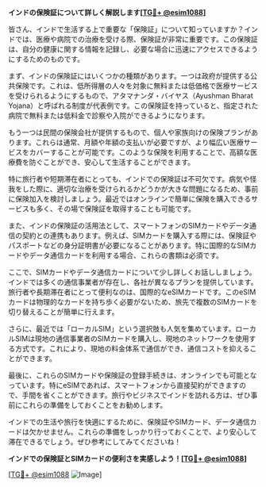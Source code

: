 **インドの保険証について詳しく解説します[[TG💪+ @esim1088](https://t.me/s/esim1088)]**

皆さん、インドで生活する上で重要な「保険証」について知っていますか？インドでは、医療や病院での治療を受ける際、保険証が非常に重要です。この保険証は、自分の健康に関する情報を記録し、必要な場合に迅速にアクセスできるようにするためのものです。

まず、インドの保険証にはいくつかの種類があります。一つは政府が提供する公共保険です。これは、低所得層の人々を対象に無料または低価格で医療サービスを受けられるようにするもので、アタマナンダ・バイヤス（Ayushman Bharat Yojana）と呼ばれる制度が代表例です。この保険証を持っていると、指定された病院で無料または低料金で診察や入院ができるようになります。

もう一つは民間の保険会社が提供するもので、個人や家族向けの保険プランがあります。これらは通常、月額や年額の支払いが必要ですが、より幅広い医療サービスをカバーすることが可能です。このような保険を利用することで、高額な医療費を防ぐことができ、安心して生活することができます。

特に旅行者や短期滞在者にとっても、インドでの保険証は不可欠です。病気や怪我をした際に、適切な治療を受けられるかどうかが大きな問題になるため、事前に保険加入を検討しましょう。最近ではオンラインで簡単に保険を購入できるサービスも多く、その場で保険証を取得することも可能です。

また、インドの保険証の活用法として、スマートフォンのSIMカードやデータ通信の契約との連携もあります。例えば、SIMカードを購入する際には、保険証やパスポートなどの身分証明書が必要になることがあります。特に国際的なSIMカードやデータ通信カードを利用する場合、これらの書類は必須です。

ここで、SIMカードやデータ通信カードについて少し詳しくお話ししましょう。インドでは多くの通信事業者が存在し、各社が異なるプランを提供しています。旅行者や長期滞在者にとって便利なのは、国際的なeSIMカードです。このeSIMカードは物理的なカードを持ち歩く必要がないため、旅先で複数のSIMカードを切り替えることが簡単に行えます。

さらに、最近では「ローカルSIM」という選択肢も人気を集めています。ローカルSIMは現地の通信事業者のSIMカードを購入し、現地のネットワークを使用する方式です。これにより、現地の料金体系で通信ができ、通信コストを抑えることができます。

最後に、これらのSIMカードや保険証の登録手続きは、オンラインでも可能となっています。特にeSIMであれば、スマートフォンから直接契約ができますので、手間を省くことができます。旅行やビジネスでインドを訪れる方は、ぜひ事前にこれらの準備をしておくことをお勧めします。

インドでの生活や旅行を快適にするために、保険証やSIMカード、データ通信カードは欠かせません。これらの準備をしっかり行っておくことで、より安心して滞在できるでしょう。ぜひ参考にしてみてくださいね！

**インドでの保険証とSIMカードの便利さを実感しよう！[[TG💪+ @esim1088](https://t.me/s/esim1088)]**

[[TG💪+ @esim1088](https://t.me/s/esim1088) ![Image](https://i.postimg.cc/Y0z9fWf4/image.png)]